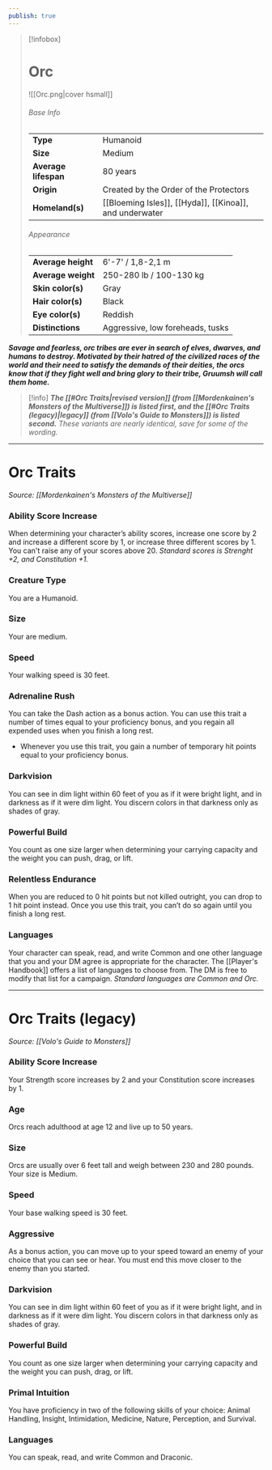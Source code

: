 ```yaml
---
publish: true
---
```

> [!infobox]
> # Orc
> ![[Orc.png|cover hsmall]]
> ###### Base Info
> | | |  
> |---|---|  
> | **Type** | Humanoid |
> | **Size** | Medium |
> | **Average lifespan** | 80 years |
> | **Origin** | Created by the Order of the Protectors |
> | **Homeland(s)** | [[Bloeming Isles]], [[Hyda]], [[Kinoa]], and underwater |
> ###### Appearance
> | | |  
> |---|---|  
> | **Average height** | 6'-7' / 1,8-2,1 m |
> | **Average weight** | 250-280 lb / 100-130 kg |
> | **Skin color(s)** | Gray |
> | **Hair color(s)** | Black |
> | **Eye color(s)** | Reddish |
> | **Distinctions** | Aggressive, low foreheads, tusks |

***Savage and fearless, orc tribes are ever in search of elves, dwarves, and humans to destroy. Motivated by their hatred of the civilized races of the world and their need to satisfy the demands of their deities, the orcs know that if they fight well and bring glory to their tribe, Gruumsh will call them home.***

> [!info]
> ***The [[#Orc Traits|revised version]] (from [[Mordenkainen's Monsters of the Multiverse]]) is listed first, and the [[#Orc Traits (legacy)|legacy]] (from [[Volo's Guide to Monsters]]) is listed second.***
> *These variants are nearly identical, save for some of the wording.* 

***
# Orc Traits
*Source: [[Mordenkainen's Monsters of the Multiverse]]*
### **Ability Score Increase** 
When determining your character’s ability scores, increase one score by 2 and increase a different score by 1, or increase three different scores by 1. You can't raise any of your scores above 20.
*Standard scores is Strenght +2, and Constitution +1.*
### **Creature Type** 
You are a Humanoid. 
### **Size** 
Your are medium.
### **Speed** 
Your walking speed is 30 feet.
### **Adrenaline Rush**
You can take the Dash action as a bonus action. You can use this trait a number of times equal to your proficiency bonus, and you regain all expended uses when you finish a long rest.
- Whenever you use this trait, you gain a number of temporary hit points equal to your proficiency bonus.
### **Darkvision**
You can see in dim light within 60 feet of you as if it were bright light, and in darkness as if it were dim light. You discern colors in that darkness only as shades of gray.
### **Powerful Build**
You count as one size larger when determining your carrying capacity and the weight you can push, drag, or lift.
### **Relentless Endurance**
When you are reduced to 0 hit points but not killed outright, you can drop to 1 hit point instead. Once you use this trait, you can’t do so again until you finish a long rest.
### **Languages** 
Your character can speak, read, and write Common and one other language that you and your DM agree is appropriate for the character. The [[Player's Handbook]] offers a list of languages to choose from. The DM is free to modify that list for a campaign.
*Standard languages are Common and Orc.*
***
# Orc Traits (legacy)
*Source: [[Volo's Guide to Monsters]]*
### **Ability Score Increase** 
Your Strength score increases by 2 and your Constitution score increases by 1.
### **Age**
Orcs reach adulthood at age 12 and live up to 50 years.
### **Size** 
Orcs are usually over 6 feet tall and weigh between 230 and 280 pounds. Your size is Medium.
### **Speed** 
Your base walking speed is 30 feet.
### **Aggressive**
As a bonus action, you can move up to your speed toward an enemy of your choice that you can see or hear. You must end this move closer to the enemy than you started.
### **Darkvision**
You can see in dim light within 60 feet of you as if it were bright light, and in darkness as if it were dim light. You discern colors in that darkness only as shades of gray.
### **Powerful Build**
You count as one size larger when determining your carrying capacity and the weight you can push, drag, or lift.
### Primal Intuition
You have proficiency in two of the following skills of your choice: Animal Handling, Insight, Intimidation, Medicine, Nature, Perception, and Survival.
### **Languages**
You can speak, read, and write Common and Draconic.